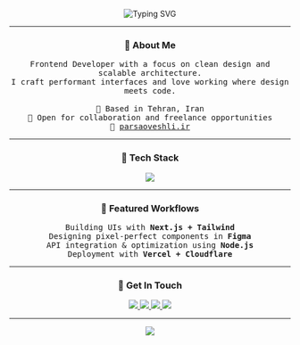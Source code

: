 <!--  Professional, Minimal & Elegant GitHub Profile README for Parsa Oveshli -->

<p align="center">
  <img src="https://readme-typing-svg.demolab.com?font=Fira+Code&size=24&duration=2800&pause=1000&color=00BFFF&center=true&vCenter=true&width=550&lines=Hi+,+I'm+Parsa+Oveshli;Frontend+Developer+%26+UI+Designer;Building+fast,+elegant,+and+modern+web+apps" alt="Typing SVG" />
</p>

---

<h3 align="center"> About Me</h3>

<p align="center">
  <samp>
    Frontend Developer with a focus on clean design and scalable architecture.<br>
    I craft performant interfaces and love working where design meets code.<br><br>
     Based in Tehran, Iran<br>
     Open for collaboration and freelance opportunities<br>
     <a href="https://parsaoveshli.ir" target="_blank">parsaoveshli.ir</a>
  </samp>
</p>

---

<h3 align="center"> Tech Stack</h3>

<p align="center">
  <img src="https://skillicons.dev/icons?i=html,css,js,ts,react,nextjs,tailwind,php,laravel,nodejs,mysql,mongodb,git,figma,linux,vscode,vercel,cloudflare&theme=dark" />
</p>

---

<h3 align="center"> Featured Workflows</h3>

<p align="center">
  <samp>
    Building UIs with <b>Next.js + Tailwind</b><br>
    Designing pixel-perfect components in <b>Figma</b><br>
    API integration & optimization using <b>Node.js</b><br>
    Deployment with <b>Vercel + Cloudflare</b>
  </samp>
</p>

---

<h3 align="center"> Get In Touch</h3>

<p align="center">
  <a href="mailto:parsaoveshli@gmail.com">
    <img src="https://img.shields.io/badge/Email-0A66C2?style=for-the-badge&logo=gmail&logoColor=white" />
  </a>
  <a href="https://t.me/httptodo">
    <img src="https://img.shields.io/badge/Telegram-1E90FF?style=for-the-badge&logo=telegram&logoColor=white" />
  </a>
  <a href="https://github.com/ParsaOveshli">
    <img src="https://img.shields.io/badge/GitHub-171515?style=for-the-badge&logo=github&logoColor=white" />
  </a>
  <a href="https://parsaoveshli.ir">
    <img src="https://img.shields.io/badge/Portfolio-000000?style=for-the-badge&logo=vercel&logoColor=white" />
  </a>
</p>

---

<p align="center">
  <img src="https://capsule-render.vercel.app/api?type=waving&height=80&color=0:00BFFF,100:1E90FF&section=footer"/>
</p>
